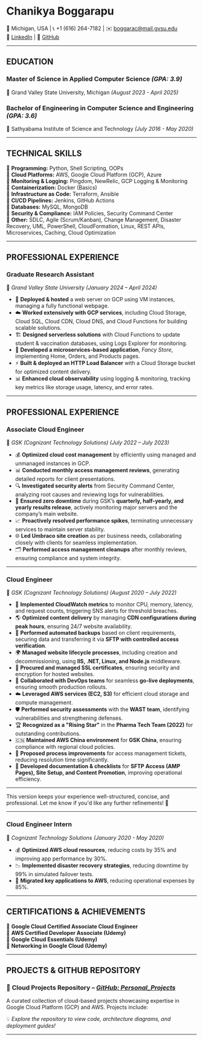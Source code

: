 # **Chanikya Boggarapu**  
📍 Michigan, USA | 📞 +1 (616) 264-7182 | ✉️ [boggarac@mail.gvsu.edu](mailto:boggarac@mail.gvsu.edu)  
🔗 [LinkedIn](https://www.linkedin.com/in/chanikya-boggarapu/) | 🔗 [GitHub](https://github.com/chanikya1)  

---

## **EDUCATION**  
### **Master of Science in Applied Computer Science** *(GPA: 3.9)*  
📍 Grand Valley State University, Michigan *(August 2023 - April 2025)*  

### **Bachelor of Engineering in Computer Science and Engineering** *(GPA: 3.6)*  
📍 Sathyabama Institute of Science and Technology *(July 2016 - May 2020)*  

---

## **TECHNICAL SKILLS**  
🔹 **Programming:** Python, Shell Scripting, OOPs  
🔹 **Cloud Platforms:** AWS, Google Cloud Platform (GCP), Azure  
🔹 **Monitoring & Logging:** Pingdom, NewRelic, GCP Logging & Monitoring  
🔹 **Containerization:** Docker (Basics)  
🔹 **Infrastructure as Code:** Terraform, Ansible  
🔹 **CI/CD Pipelines:** Jenkins, GitHub Actions  
🔹 **Databases:** MySQL, MongoDB  
🔹 **Security & Compliance:** IAM Policies, Security Command Center  
🔹 **Other:** SDLC, Agile (Scrum/Kanban), Change Management, Disaster Recovery, UML, PowerShell, CloudFormation, Linux, REST APIs, Microservices, Caching, Cloud Optimization  

---

## **PROFESSIONAL EXPERIENCE**  

### **Graduate Research Assistant**  
📍 *Grand Valley State University* *(January 2024 – April 2024)*  
- 🚀 **Deployed & hosted** a web server on GCP using VM instances, managing a fully functional webpage.  
- ☁️ **Worked extensively with GCP services**, including Cloud Storage, Cloud SQL, Cloud CDN, Cloud DNS, and Cloud Functions for building scalable solutions.  
- 🏗 **Designed serverless solutions** with Cloud Functions to update student & vaccination databases, using Logs Explorer for monitoring.  
- 🔄 **Developed a microservices-based application**, *Fancy Store*, implementing Home, Orders, and Products pages.  
- ⚡ **Built & deployed an HTTP Load Balancer** with a Cloud Storage bucket for optimized content delivery.  
- 📊 **Enhanced cloud observability** using logging & monitoring, tracking key metrics like storage usage, latency, and error rates.  

---

## **PROFESSIONAL EXPERIENCE**  

### **Associate Cloud Engineer**  
📍 *GSK (Cognizant Technology Solutions)* *(July 2022 – July 2023)*  
- 💰 **Optimized cloud cost management** by efficiently using managed and unmanaged instances in GCP.  
- 📊 **Conducted monthly access management reviews**, generating detailed reports for client presentations.  
- 🔍 **Investigated security alerts** from Security Command Center, analyzing root causes and reviewing logs for vulnerabilities.  
- 🚀 **Ensured zero downtime** during GSK’s **quarterly, half-yearly, and yearly results release**, actively monitoring major servers and the company’s main website.  
- 📈 **Proactively resolved performance spikes**, terminating unnecessary services to maintain server stability.  
- 🌐 **Led Umbraco site creation** as per business needs, collaborating closely with clients for seamless implementation.  
- 🗂 **Performed access management cleanups** after monthly reviews, ensuring compliance and system integrity.  

---

### **Cloud Engineer**  
📍 *GSK (Cognizant Technology Solutions)* *(August 2020 – July 2022)*  
- 📡 **Implemented CloudWatch metrics** to monitor CPU, memory, latency, and request counts, triggering SNS alerts for threshold breaches.  
- 🌎 **Optimized content delivery** by managing **CDN configurations during peak hours**, ensuring 24/7 website availability.  
- 🔄 **Performed automated backups** based on client requirements, securing data and transferring it via **SFTP with controlled access verification**.  
- 🌍 **Managed website lifecycle processes**, including creation and decommissioning, using **IIS, .NET, Linux, and Node.js** middleware.  
- 🔐 **Procured and managed SSL certificates**, ensuring security and encryption for hosted websites.  
- 🤝 **Collaborated with DevOps teams** for seamless **go-live deployments**, ensuring smooth production rollouts.  
- ☁️ **Leveraged AWS services (EC2, S3)** for efficient cloud storage and compute management.  
- 🛡 **Performed security assessments** with the **WAST team**, identifying vulnerabilities and strengthening defenses.  
- 🏆 **Recognized as a "Rising Star"** in the **Pharma Tech Team (2022)** for outstanding contributions.  
- 🇨🇳 **Maintained AWS China environment** for **GSK China**, ensuring compliance with regional cloud policies.  
- 📝 **Proposed process improvements** for access management tickets, reducing resolution time significantly.  
- 📄 **Developed documentation & checklists** for **SFTP Access (AMP Pages), Site Setup, and Content Promotion**, improving operational efficiency.  

---

This version keeps your experience well-structured, concise, and professional. Let me know if you'd like any further refinements! 🚀  

---

### **Cloud Engineer Intern**  
📍 *Cognizant Technology Solutions* *(January 2020 - May 2020)*  
- 💰 **Optimized AWS cloud resources**, reducing costs by 35% and improving app performance by 30%.  
- 📉 **Implemented disaster recovery strategies**, reducing downtime by 99% in simulated failover tests.  
- 🔄 **Migrated key applications to AWS**, reducing operational expenses by 85%.  

---

## **CERTIFICATIONS & ACHIEVEMENTS**  
🏅 **Google Cloud Certified Associate Cloud Engineer**  
🏅 **AWS Certified Developer Associate (Udemy)**  
🏅 **Google Cloud Essentials (Udemy)**  
🏅 **Networking in Google Cloud (Udemy)**  

---

## **PROJECTS & GITHUB REPOSITORY**  
### 🚀 **Cloud Projects Repository** – *[GitHub: Personal_Projects](https://github.com/chanikya1/Personal_Projects)*  
A curated collection of cloud-based projects showcasing expertise in Google Cloud Platform (GCP) and AWS. Projects include:  

💡 *Explore the repository to view code, architecture diagrams, and deployment guides!*  

---
